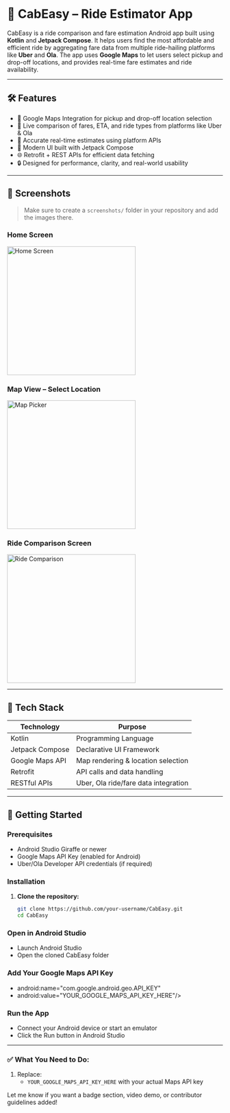 # 🚖 CabEasy – Ride Estimator App

CabEasy is a ride comparison and fare estimation Android app built using **Kotlin** and **Jetpack Compose**. It helps users find the most affordable and efficient ride by aggregating fare data from multiple ride-hailing platforms like **Uber** and **Ola**. The app uses **Google Maps** to let users select pickup and drop-off locations, and provides real-time fare estimates and ride availability.

---

## 🛠️ Features

- 📍 Google Maps Integration for pickup and drop-off location selection  
- 🔄 Live comparison of fares, ETA, and ride types from platforms like Uber & Ola  
- 🎯 Accurate real-time estimates using platform APIs  
- 🧭 Modern UI built with Jetpack Compose  
- 🌐 Retrofit + REST APIs for efficient data fetching  
- 🔒 Designed for performance, clarity, and real-world usability

---

## 📸 Screenshots

> Make sure to create a `screenshots/` folder in your repository and add the images there.

  
### Home Screen  
<img src="https://drive.google.com/uc?export=view&id=1ynfLvqaYIJxRgNfE6U5DIqBONxEGfwzb" width="300" alt="Home Screen">



### Map View – Select Location  
<img src="https://drive.google.com/uc?export=view&id=12_DSgtTTSDn4XKsNvyi7bIG2KtnnFy6E" width="300" alt="Map Picker">



### Ride Comparison Screen  
<img src="https://drive.google.com/uc?export=view&id=1VvyEApHfI5kmvbYAzC-bx0FefSVVYPLk" width="300" alt="Ride Comparison">


---

## 🔧 Tech Stack

| Technology       | Purpose                             |
|------------------|-------------------------------------|
| Kotlin           | Programming Language                |
| Jetpack Compose  | Declarative UI Framework            |
| Google Maps API  | Map rendering & location selection  |
| Retrofit         | API calls and data handling         |
| RESTful APIs     | Uber, Ola ride/fare data integration|

---

## 🚀 Getting Started

### Prerequisites

- Android Studio Giraffe or newer
- Google Maps API Key (enabled for Android)
- Uber/Ola Developer API credentials (if required)

### Installation

1. **Clone the repository:**
   ```bash
   git clone https://github.com/your-username/CabEasy.git
   cd CabEasy
   
### Open in Android Studio

   - Launch Android Studio
   - Open the cloned CabEasy folder
   
### Add Your Google Maps API Key
- android:name="com.google.android.geo.API_KEY"
-  android:value="YOUR_GOOGLE_MAPS_API_KEY_HERE"/>

### Run the App
- Connect your Android device or start an emulator
- Click the Run button in Android Studio
  


---

### ✅ What You Need to Do:

1. Replace:
   - `YOUR_GOOGLE_MAPS_API_KEY_HERE` with your actual Maps API key


Let me know if you want a badge section, video demo, or contributor guidelines added!



  
   
   

